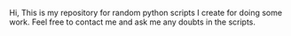Hi, This is my repository for random python scripts I create for doing some work. Feel free to contact me and ask me any doubts in the scripts.
